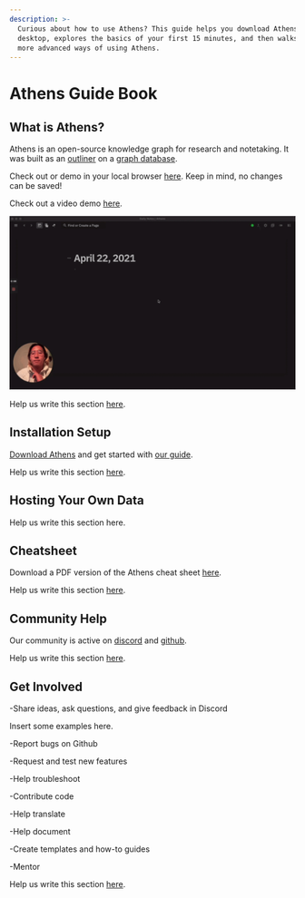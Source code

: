 ```yaml
---
description: >-
  Curious about how to use Athens? This guide helps you download Athens for your
  desktop, explores the basics of your first 15 minutes, and then walks through
  more advanced ways of using Athens.
---
```


# Athens Guide Book

## What is Athens?

Athens is an open-source knowledge graph for research and notetaking. It was built as an [outliner](https://en.wikipedia.org/wiki/Outliner) on a [graph database](https://en.wikipedia.org/wiki/Graph_database).

Check out or demo in your local browser [here](https://athensresearch.github.io/athens). Keep in mind, no changes can be saved!

Check out a video demo [here](https://www.loom.com/share/7f9876cb28bd455a9de52673efefa2c8%29). 

![](../../.gitbook/assets/image.png)

Help us write this section [here](https://github.com/athensresearch/athens/issues/1180).

## Installation Setup

[Download Athens](https://github.com/athensresearch/athens/releases) and get started with [our guide](./).

Help us write this section [here](https://github.com/athensresearch/athens/issues/1181). 

## Hosting Your Own Data

Help us write this section here.

## Cheatsheet

Download a PDF version of the Athens cheat sheet [here](https://github.com/ddauber/athens-cheat-sheet/blob/main/athens_cheatsheet.pdf). 

Help us write this section [here](https://github.com/athensresearch/athens/issues/1184).

## Community Help

Our community is active on [discord](https://discord.gg/as9h8yHNfD) and [github](https://github.com/athensresearch/athens/discussions).

Help us write this section [here](https://github.com/athensresearch/athens/issues/1183). 

## Get Involved

 -Share ideas, ask questions, and give feedback in Discord

Insert some examples here.

-Report bugs on Github

-Request and test new features

-Help troubleshoot

-Contribute code

-Help translate

-Help document

-Create templates and how-to guides

-Mentor

Help us write this section [here](https://github.com/athensresearch/athens/issues/1185).



